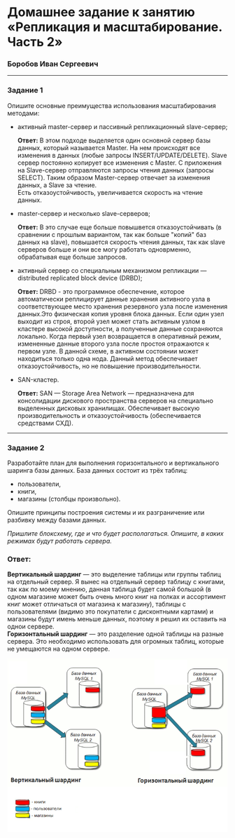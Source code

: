 # Домашнее задание к занятию «Репликация и масштабирование. Часть 2»

### Боробов Иван Сергеевич
---

### Задание 1

Опишите основные преимущества использования масштабирования методами:

- активный master-сервер и пассивный репликационный slave-сервер;
  
  **Ответ:** В этом подходе выделяется один основной сервер базы данных, который называется Master. На нем происходят все изменения в данных (любые запросы INSERT/UPDATE/DELETE). Slave сервер постоянно копирует все изменения с Master. С приложения на Slave-сервер отправляются запросы чтения данных (запросы SELECT). Таким образом Master-сервер отвечает за изменения данных, а Slave за чтение.  
  Есть отказоустойчивость, увеличивается скорость на чтение данных.  
  
- master-сервер и несколько slave-серверов;
  
  **Ответ:** В это случае еще больше повышвется отказоустойчивать (в сравнении с прошлым вариантом, так как больше "копий" баз данных на slave), повышается скорость чтения данных, так как slave серверов больше и они все могу работать одноврменно, обрабатывая еще больше запросов.
  
- активный сервер со специальным механизмом репликации — distributed replicated block device (DRBD);
  
  **Ответ:** DRBD - это программное обеспечение, которое автоматически реплицирует данные хранения активного узла в соответствующее место хранения резервного узла после изменения данных.Это физическая копия уровня блока данных.
  Если один узел выходит из строя, второй узел может стать активным узлом в кластере высокой доступности, а полученные данные сохраняются локально. Когда первый узел возвращается в оперативный режим, измененные данные второго узла после простоя отражаются к первом узле. В данной схеме, в активном состоянии может находиться только одна нода. Данный метод обеспечивает отказоустойчивость, но не повышение производительности.
      
- SAN-кластер.

  **Ответ:** SAN — Storage Area Network — предназначена для консолидации дискового пространства серверов на специально выделенных дисковых хранилищах. Обеспечивает высокую производительность и отказоустойчивость (обеспечивается средствами СХД). 

---

### Задание 2


Разработайте план для выполнения горизонтального и вертикального шаринга базы данных. База данных состоит из трёх таблиц: 

- пользователи, 
- книги, 
- магазины (столбцы произвольно). 

Опишите принципы построения системы и их разграничение или разбивку между базами данных.

*Пришлите блоксхему, где и что будет располагаться. Опишите, в каких режимах будут работать сервера.* 

### Ответ:

**Вертикальный шардинг** — это выделение таблицы или группы таблиц на отдельный сервер. Я вынес на отдельный сервер таблицу с книгами, так как по моему мнению, данная таблица будет самой большой (в одном магазине может быть очень много книг на полках и ассортимент книг может отличаться от магазина к магазину), таблицы с пользователями (видимо это покупатели с дисконтными картами) и магазины будут имень меньше данных, поэтому я решил их оставить на однои сервере.  
**Горизонтальный шардинг** — это разделение одной таблицы на разные сервера. Это необходимо использовать для огромных таблиц, которые не умещаются на одном сервере.  

![v-h](https://github.com/Borobov/05-Data-storage-and-transmission-systems-/blob/c880b3581d276ac23ab1e395941c6134ac8ed191/img-12-07/sharding_scheme_sm.png)
